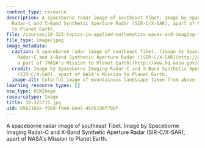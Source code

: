 ```yaml
---
content_type: resource
description: A spaceborne radar image of southeast Tibet. Image by Spaceborne Imaging
  Radar-C and X-Band Synthetic Aperture Radar (SIR-C/X-SAR), apart of NASA's Mission
  to Planet Earth.
file: /courses/18-325-topics-in-applied-mathematics-waves-and-imaging-fall-2015/8962188ef860f9e00e4545c619bf788f_18-325f15.jpg
file_type: image/jpeg
image_metadata:
  caption: A spaceborne radar image of southeast Tibet. (Image by Spaceborne Imaging
    Radar-C and X-Band Synthetic Aperture Radar ([SIR-C/X-SAR](http://www.jpl.nasa.gov/radar/sircxsar/tibet.html)),
    a part of [NASA's Mission to Planet Earth](http://www.hq.nasa.gov/office/nsp/mtpe.htm).)
  credit: Image by Spaceborne Imaging Radar-C and X-Band Synthetic Aperture Radar
    (SIR-C/X-SAR), apart of NASA's Mission to Planet Earth.
  image-alt: Colorful image of mountainous landscape taken from above.
learning_resource_types: []
ocw_type: OCWImage
resourcetype: Image
title: 18-325f15.jpg
uid: 8962188e-f860-f9e0-0e45-45c619bf788f
---
```

A spaceborne radar image of southeast Tibet. Image by Spaceborne Imaging Radar-C and X-Band Synthetic Aperture Radar (SIR-C/X-SAR), apart of NASA's Mission to Planet Earth.

